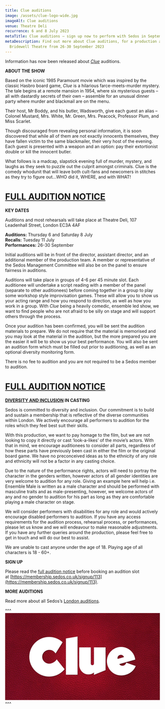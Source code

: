 ```yaml
---
title: Clue auditions
image: /assets/clue-logo-wide.jpg
imageAlt: Clue auditions
venue: Theatre Deli
recurrence: 6 and 8 July 2023
metaTitle: Clue auditions – sign up now to perform with Sedos in September 2023
metaDescription: Find out more about Clue auditions, for a production at the
  Bridewell Theatre from 26-30 September 2023
---
```

Information has now been released about *[Clue](https://www.sedos.co.uk/shows/2023-clue)* auditions.

**ABOUT THE SHOW**

Based on the iconic 1985 Paramount movie which was inspired by the classic Hasbro board game, *Clue* is a hilarious farce-meets-murder mystery. The tale begins at a remote mansion in 1954, where six mysterious guests – all with dastardly secrets of their own – assemble for an unusual dinner party where
murder and blackmail are on the menu. 

Their host, Mr Boddy, and his butler, Wadsworth, give each guest an alias – Colonel Mustard, Mrs. White, Mr. Green, Mrs. Peacock, Professor Plum, and Miss Scarlet.

Though discouraged from revealing personal information, it is soon discovered that while all of them are not exactly innocents themselves, they have fallen victim to the same blackmailer, their very host of the evening. Each guest is presented with a weapon and an option: pay their extortionist double or kill the
innocent butler. 

What follows is a madcap, slapstick evening full of murder, mystery, and laughs as they seek to puzzle out the culprit amongst criminals. Clue is the comedy whodunit that will leave both cult-fans and newcomers in stitches as they try to figure out...WHO did it, WHERE, and with WHAT!

# [FULL AUDITION NOTICE](https://drive.google.com/file/d/12ZJ4Tvzu_7pEEgPLnhiq4fIcSkSy1IP9/view)

**KEY DATES**

Auditions and most rehearsals will take place at Theatre Deli, 107 Leadenhall Street, London EC3A 4AF

**Auditions:** Thursday 6 and Saturday 8 July\
**Recalls:** Tuesday 11 July\
**Performances:** 26-30 September

Initial auditions will be in front of the director, assistant director, and an additional member of the production team. A member or representative of the Sedos Management Committee will also be on the panel to ensure fairness in auditions.

Auditions will take place in groups of 4-6 per 45 minute slot. Each auditionee will undertake a script reading with a member of the panel (separate to other auditionees) before coming together in a group to play some workshop style improvisation games. These will allow you to show us your acting range and how you respond to direction, as well as how you work in a group. With *Clue* being a heavily comedic, ensemble led show, we want to find people who are not afraid to be silly on stage and will support others through the process.

Once your audition has been confirmed, you will be sent the audition materials to prepare. We do not require that the material is memorised and you may look at the material in the audition, but the more prepared you are the easier it will be to show us your best performance. You will also be sent an audition form which must be filled out prior to auditioning, as well as an optional diversity monitoring form.

There is no fee to audition and you are not required to be a Sedos member to audition.

# [FULL AUDITION NOTICE](https://drive.google.com/file/d/12ZJ4Tvzu_7pEEgPLnhiq4fIcSkSy1IP9/view)

**[DIVERSITY AND INCLUSION](https://www.sedos.co.uk/about/diversity-and-inclusion) IN CASTING**

Sedos is committed to diversity and inclusion. Our commitment is to build and sustain a membership that is reflective of the diverse communities within London. We actively encourage all performers to audition for the roles which they feel best suit their skills.

With this production, we want to pay homage to the film, but we are not looking to copy it directly or cast ‘look-a-likes’ of the movie’s actors. With that in mind, we encourage auditionees to consider all parts, regardless of how these parts have previously been cast in either the film or the original board game. We have no preconceived ideas as to the ethnicity of any role and ethnicity will not be a factor in any casting choice.

Due to the nature of the performance rights, actors will need to portray the character in the genders written, however actors of all gender identities are very welcome to audition for any role. Giving an example here will help i.e. Ensemble Male is written as a male character and should be performed with masculine traits and as male-presenting, however, we welcome actors of any and no gender to audition for his part as long as they are comfortable playing a male character on stage.

We will consider performers with disabilities for any role and would actively encourage disabled performers to audition. If you have any access requirements for the audition process, rehearsal process, or performances, please let us know and we will endeavour to make reasonable adjustments. If you have any further queries around the production, please feel free to get in touch and will do our best to assist.

We are unable to cast anyone under the age of 18. Playing age of all characters is 18 - 60+.

[](https://www.sedos.co.uk/about/diversity-and-inclusion)**SIGN UP**

Please read the [full audition notice](https://drive.google.com/file/d/12ZJ4Tvzu_7pEEgPLnhiq4fIcSkSy1IP9/view) before booking an audition slot at [https://membership.sedos.​co.uk/signup/113](https://membership.sedos.co.uk/signup/113).

**MORE AUDITIONS**

Read more about all Sedos’s [London auditions](https://www.sedos.co.uk/get-involved).

^^^
![Clue auditions](/assets/clue-logo-wide.jpg)
^^^